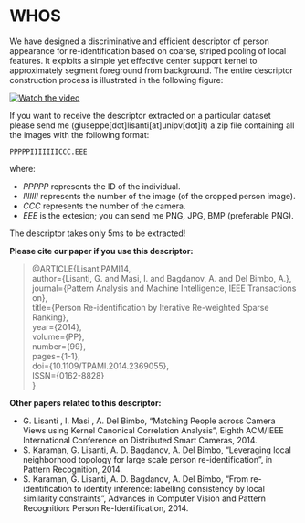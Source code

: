 # WHOS

We have designed a discriminative and efficient descriptor of person appearance for re-identification based on coarse, striped pooling of local features. It exploits a simple yet effective center support kernel to approximately segment foreground from background. The entire descriptor construction process is illustrated in the following figure:

[![Watch the video](https://github.com/glisanti/WHOS/media/descriptor.png)](https://www.youtube.com/watch?v=fkdraLVZYww)


If you want to receive the descriptor extracted on a particular dataset please send me (giuseppe[dot]lisanti[at]unipv[dot]it) a zip file containing all the images with the following format:
```
PPPPPIIIIIIICCC.EEE
```
where:
- *PPPPP* represents the ID of the individual.
- *IIIIIII* represents the number of the image (of the cropped person image).
- *CCC* represents the number of the camera.
- *EEE* is the extesion; you can send me PNG, JPG, BMP (preferable PNG).

The descriptor takes only 5ms to be extracted!

**Please cite our paper if you use this descriptor:**
> @ARTICLE{LisantiPAMI14,\
>  author={Lisanti, G. and Masi, I. and Bagdanov, A. and Del Bimbo, A.},\
>  journal={Pattern Analysis and Machine Intelligence, IEEE Transactions on},\
>  title={Person Re-identification by Iterative Re-weighted Sparse Ranking},\
>  year={2014},\
>  volume={PP},\
>  number={99},\
>  pages={1-1},\
>  doi={10.1109/TPAMI.2014.2369055},\
>  ISSN={0162-8828}\
>}

**Other papers related to this descriptor:**
- G. Lisanti , I. Masi , A. Del Bimbo, “Matching People across Camera Views using Kernel Canonical Correlation Analysis”, Eighth ACM/IEEE International Conference on Distributed Smart Cameras, 2014.
- S. Karaman, G. Lisanti, A. D. Bagdanov, A. Del Bimbo, “Leveraging local neighborhood topology for large scale person re-identification”, in Pattern Recognition, 2014.
- S. Karaman, G. Lisanti, A. D. Bagdanov, A. Del Bimbo, “From re-identification to identity inference: labelling consistency by local similarity constraints”, Advances in Computer Vision and Pattern Recognition: Person Re-Identification, 2014.
